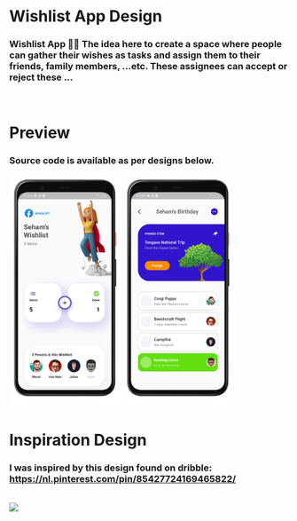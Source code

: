 # Wishlist App Design
### <b>Wishlist App</b> 🌠🎇 The idea here to create a space where people can gather their wishes as tasks and assign them to their friends, family members, ...etc. These assignees can accept or reject these ...

</br>

# Preview
### Source code is available as per designs below.
<img src="./assets/preview/home.png" width = "200" alt="Home">
<img src="./assets/preview/main.png" width = "200" alt="Main">

# Inspiration Design
### I was inspired by this design found on dribble: https://nl.pinterest.com/pin/85427724169465822/
<br>
<img src="https://i.pinimg.com/564x/ef/aa/77/efaa772f484414ca025dc59ded13261d.jpg">
